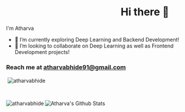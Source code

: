 <center><h1 style="padding-left:50%;">Hi there 👋</h1></center>

I'm Atharva

- 🌱 I’m currently exploring Deep Learning and Backend Development!
- 👯 I’m looking to collaborate on Deep Learning as well as Frontend Development projects!

<h3>Reach me at <a href="mailto:atharvabhide91@gmail.com">atharvabhide91@gmail.com</a></h3>

<p>&nbsp;<img align="center" src="https://github-readme-stats.vercel.app/api?username=atharvabhide&show_icons=true&locale=en&theme=gotham" alt="atharvabhide" /></p>
<br>

<p><img align="left" src="https://github-readme-stats.vercel.app/api/top-langs?username=atharvabhide&show_icons=true&locale=en&layout=compact&theme=gotham" alt="atharvabhide" /></p>



![Atharva's Github Stats](https://github-readme-stats.vercel.app/api?username=[atharvabhide])
